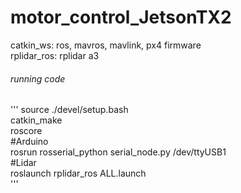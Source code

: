 # motor_control_JetsonTX2

catkin_ws: ros, mavros, mavlink, px4 firmware  
rplidar_ros: rplidar a3
  
  
###### running code  
'''
source ./devel/setup.bash  
catkin_make  
roscore  
#Arduino  
rosrun rosserial_python serial_node.py /dev/ttyUSB1  
#Lidar  
roslaunch rplidar_ros ALL.launch  
'''
